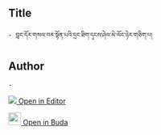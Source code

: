 ## Title
	- བླང་དོར་གསལ་བར་སྟོན་པའི་དྲང་ཐིག་དྭངས་ཤེལ་མེ་ལོང་ཉེར་གཅིག་པ།

## Author
	- 



[<img src="https://img.icons8.com/color/25/000000/edit-property.png"> Open in Editor](http://editor.openpecha.org/P010696)

[<img width="25" src="https://library.bdrc.io/icons/BUDA-small.svg"> Open in Buda](https://library.bdrc.io/show/bdr:IE0OPP010696)
